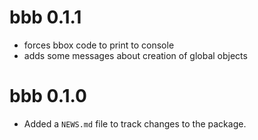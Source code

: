 # bbb 0.1.1
* forces bbox code to print to console
* adds some messages about creation of global objects

# bbb 0.1.0

* Added a `NEWS.md` file to track changes to the package.
